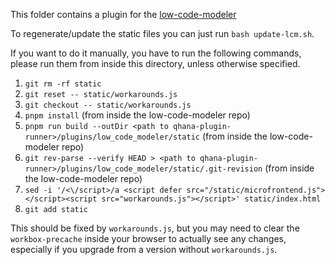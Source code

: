 This folder contains a plugin for the [low-code-modeler](https://github.com/LEQO-Framework/low-code-modeler)

To regenerate/update the static files you can just run `bash update-lcm.sh`.

If you want to do it manually, you have to run the following commands,
please run them from inside this directory, unless otherwise specified.

1. `git rm -rf static`
2. `git reset -- static/workarounds.js`
3. `git checkout -- static/workarounds.js`
4. `pnpm install` (from inside the low-code-modeler repo)
5. `pnpm run build --outDir <path to qhana-plugin-runner>/plugins/low_code_modeler/static` (from inside the low-code-modeler repo)
6. `git rev-parse --verify HEAD > <path to qhana-plugin-runner>/plugins/low_code_modeler/static/.git-revision` (from inside the low-code-modeler repo)
7. `sed -i '/<\/script>/a <script defer src="/static/microfrontend.js"></script><script src="workarounds.js"></script>' static/index.html`
8. `git add static`

This should be fixed by `workarounds.js`, but you may need to clear the
`workbox-precache` inside your browser to actually see any changes,
especially if you upgrade from a version without `workarounds.js`.
